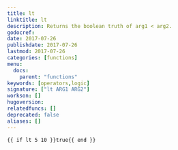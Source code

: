 ```yaml
---
title: lt
linktitle: lt
description: Returns the boolean truth of arg1 < arg2.
godocref:
date: 2017-07-26
publishdate: 2017-07-26
lastmod: 2017-07-26
categories: [functions]
menu:
  docs:
    parent: "functions"
keywords: [operators,logic]
signature: ["lt ARG1 ARG2"]
workson: []
hugoversion:
relatedfuncs: []
deprecated: false
aliases: []
---
```



```
{{ if lt 5 10 }}true{{ end }}
```
